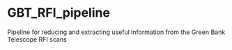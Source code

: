 # GBT_RFI_pipeline
Pipeline for reducing and extracting useful information from the Green Bank Telescope RFI scans 
